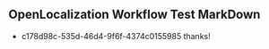 ## OpenLocalization Workflow Test MarkDown
* c178d98c-535d-46d4-9f6f-4374c0155985 thanks!

<!--HONumber=Oct16_HO4-->


